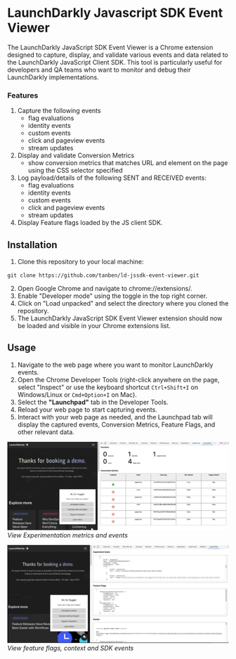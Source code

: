 # LaunchDarkly Javascript SDK Event Viewer

The LaunchDarkly JavaScript SDK Event Viewer is a Chrome extension designed to capture, display, and validate various events and data related to the LaunchDarkly JavaScript Client SDK. This tool is particularly useful for developers and QA teams who want to monitor and debug their LaunchDarkly implementations.

### Features
1. Capture the following events
    *  flag evaluations
    *  identity events
    *  custom events
    *  click and pageview events
    *  stream updates
 2. Display and validate Conversion Metrics
    *  show conversion metrics that matches URL and element on the page using the CSS selector specified
3.  Log payload/details of the following SENT and RECEIVED events:
    *  flag evaluations
    *  identity events
    *  custom events
    *  click and pageview events
    *  stream updates
4. Display Feature flags loaded by the JS client SDK.

## Installation
1. Clone this repository to your local machine:
```
git clone https://github.com/tanben/ld-jssdk-event-viewer.git

```

2. Open Google Chrome and navigate to chrome://extensions/.
3. Enable "Developer mode" using the toggle in the top right corner.
4. Click on "Load unpacked" and select the directory where you cloned the repository.
5. The LaunchDarkly JavaScript SDK Event Viewer extension should now be loaded and visible in your Chrome extensions list.

 
## Usage

1. Navigate to the web page where you want to monitor LaunchDarkly events.
2. Open the Chrome Developer Tools (right-click anywhere on the page, select "Inspect" or use the keyboard shortcut `Ctrl+Shift+I` on Windows/Linux or `Cmd+Option+I` on Mac).
3. Select the **"Launchpad"** tab in the Developer Tools.
4. Reload your web page to start capturing events.
5. Interact with your web page as needed, and the Launchpad tab will display the captured events, Conversion Metrics, Feature Flags, and other relevant data.


![img](img/screen2.jpg)
*View Experimentation metrics and events*

![img](img/screen3.jpg)
*View feature flags, context and SDK events*